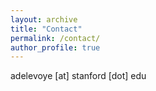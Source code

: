 ```yaml
---
layout: archive
title: "Contact"
permalink: /contact/
author_profile: true
---
```




adelevoye [at] stanford [dot] edu
